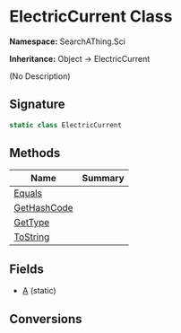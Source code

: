 # ElectricCurrent Class
**Namespace:** SearchAThing.Sci

**Inheritance:** Object → ElectricCurrent

(No Description)

## Signature
```csharp
static class ElectricCurrent
```
## Methods
|**Name**|**Summary**|
|---|---|
|[Equals](ElectricCurrent/Equals.md)||
|[GetHashCode](ElectricCurrent/GetHashCode.md)||
|[GetType](ElectricCurrent/GetType.md)||
|[ToString](ElectricCurrent/ToString.md)||
## Fields
- [A](ElectricCurrent/A.md) (static)
## Conversions
